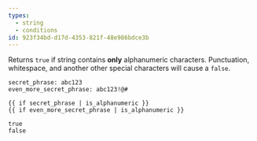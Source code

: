 ```yaml
---
types:
  - string
  - conditions
id: 923f34bd-d17d-4353-821f-48e986bdce3b
---
```

Returns `true` if string contains **only** alphanumeric characters. Punctuation, whitespace, and another other special characters will cause a `false`.

```.language-yaml
secret_phrase: abc123
even_more_secret_phrase: abc123!@#
```

```
{{ if secret_phrase | is_alphanumeric }}
{{ if even_more_secret_phrase | is_alphanumeric }}
```

```.language-output
true
false
```